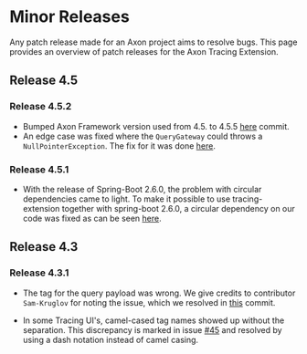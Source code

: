# Minor Releases

Any patch release made for an Axon project aims to resolve bugs.
This page provides an overview of patch releases for the Axon Tracing Extension.

## Release 4.5

### Release 4.5.2

* Bumped Axon Framework version used from 4.5. to 4.5.5 [here](https://github.com/AxonFramework/extension-tracing/commit/3cad35ce3fdba6e4398bb5471383685ecf2b686e) commit.
* An edge case was fixed where the `QueryGateway` could throws a `NullPointerException`. The fix for it was done [here](https://github.com/AxonFramework/extension-tracing/pull/218).


### Release 4.5.1

* With the release of Spring-Boot 2.6.0, the problem with circular dependencies came to light. To make it possible to use tracing-extension together with spring-boot 2.6.0, a circular dependency on our code was fixed as can be seen [here](https://github.com/AxonFramework/extension-tracing/commit/b4de5e3347568a7b5ca3c646ef96cdf4d1293f71).

## Release 4.3

### Release 4.3.1

* The tag for the query payload was wrong.
  We give credits to contributor `Sam-Kruglov` for noting the issue, which we resolved in [this](https://github.com/AxonFramework/extension-tracing/commit/72c8b15fec144c62fe6115d4993d60ab93ecee07) commit.

* In some Tracing UI's, camel-cased tag names showed up without the separation.
  This discrepancy is marked in issue [#45](https://github.com/AxonFramework/extension-tracing/issues/45) and resolved by using a dash notation instead of camel casing.
 